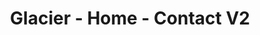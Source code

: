 ---
title: Glacier - Home - Contact V2
builder: true

# Content section
sections:
  - mapSection
  - contactSection

# Configuration for sections

# mapSection
marginMap: -50px 0 80px 0 # margin area on all four sides of an element
heightMap: 650px
zoomMap: "show" # "show" or "hide"
iconLocationMap: "show" # "show" or "hide"
informationBoxMap: "show" # "show" or "hide"

# contactSection
contactInformation: "hide" # "show" or "hide"
columnContact: "right" # "left" or "right"

---